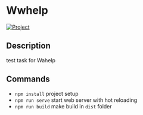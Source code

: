 # Wwhelp

<a href="https://dev-moroz.github.io/test-test-wahelp/" >
  <img src="https://img.shields.io/badge/Watch%20demo-blue?style=for-the-badge&logoColor=white" alt="Project"/>
</a>

## Description
test task for Wahelp

## Commands
- `npm install` project setup
- `npm run serve` start web server with hot reloading
- `npm run build` make build in `dist` folder
